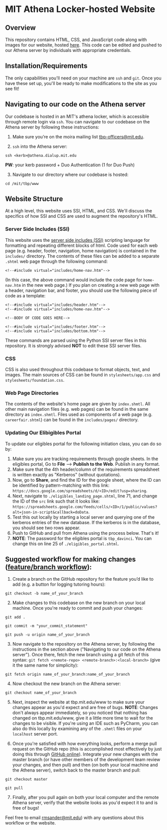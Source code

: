 # MIT Athena Locker-hosted Website

## Overview
This repository contains HTML, CSS, and JavaScript code along with images for our website, hosted [here](tbp.mit.edu/www).  This code can be edited and pushed to our Athena server by individuals with appropriate credentials.  

## Installation/Requirements
The only capabilities you'll need on your machine are `ssh` and `git`.  Once you have these set up, you'll be ready to make modifications to the site as you see fit!

## Navigating to our code on the Athena server
Our codebase is hosted in an MIT's athena locker, which is accessible through remote login via `ssh`.  You can navigate to our codebase on the Athena server by following these instructions:

1. Make sure you’re on the moira mailing list tbp-officers@mit.edu.

2. `ssh` into the Athena server: 

`ssh <kerb>@athena.dialup.mit.edu`

**PW**: your kerb password + Duo Authentication (1 for Duo Push)

3. Navigate to our directory where our codebase is hosted:

`cd /mit/tbp/www`

## Website Structure
At a high level, this website uses SSI, HTML, and CSS.  We'll discuss the specifics of how SSI and CSS are used to augment the repository's HTML.  

### Server Side Includes (SSI)
This website uses the [server side includes (SSI)](https://en.wikipedia.org/wiki/Server_Side_Includes) scripting language for formatting and repeating different blocks of html.  Code used for each web page (e.g. header, footer, navigation, home navigation) is contained in the `includes/` directory.  The contents of these files can be added to a separate `.shtml` web page through the following command:

`<!--#include virtual="includes/home-nav.htm"-->`

(In this case, the above command would include the code page for `home-nav.htm` in the new web page.)  If you plan on creating a new web page with a header, navigation bar, and footer, you should use the following piece of code as a template:

```
<!--#include virtual="includes/header.htm"-->
<!--#include virtual="includes/home-nav.htm"-->

<!--BODY OF CODE GOES HERE-->

<!--#include virtual="includes/footer.htm"-->
<!--#include virtual="includes/bottom.htm"-->
```

These commands are parsed using the Python SSI server files in this repository.  It is strongly advised **NOT** to edit these SSI server files.

### CSS
CSS is also used throughout this codebase to format objects, text, and images.  The main sources of CSS can be found in `stylesheets/app.css` and `stylesheets/foundation.css`.

### Web Page Directories
The contents of the website's home page are given by `index.shmtl`.  All other main navigation files (e.g. web pages) can be found in the same directory as `index.shmtl`.  Files used as components of a web page (e.g. `careerfair.shtml`) can be found in the `includes/pages/` directory.

### Updating Our Elibigibles Portal
To update our eligibles portal for the following initiation class, you can do so by:

1. Make sure you are tracking requirements through google sheets.  In the eligibles portal, Go to **File** --> **Publish to the Web**.  Publish in any format.
2. Make sure that the 4th header/column of the requirements spreadsheet is written exactly as "Kerberos" (without quotations).
2. Now, go to **Share**, and find the ID for the google sheet, where the ID can be identified by pattern-matching with this link: `https://docs.google.com/spreadsheets/d/<ID>/edit?usp=sharing`.
3. Next, navigate to `./eligibles_landing_page.shtml`, line 71, and change the ID of the `src` link such that it looks like:
`https://spreadsheets.google.com/feeds/cells/<ID>/1/public/values?alt=json-in-script&callback=doData`.
4. Test this out locally by starting a local server and querying one of the kerberos entries of the new database.  If the kerberos is in the database, you should see two rows appear.
5. Push to GitHub and pull from Athena using the process below.  That's it!
6. **NOTE**: The password for the eligibles portal is `tbp_davinci`.  You can change this on line 25 of `./eligibles_portal.shtml`.

## Suggested workflow for making changes ([feature/branch workflow](https://www.atlassian.com/git/tutorials/comparing-workflows/feature-branch-workflow)):
1. Create a branch on the GitHub repository for the feature you’d like to add (e.g. a button for logging tutoring hours):

`git checkout -b name_of_your_branch`

2. Make changes to this codebase on the new branch on your local machine.  Once you're ready to commit and push your changes:

`git add .`

`git commit -m "your_commit_statement"`

`git push -u origin name_of_your_branch`

3. Now navigate to the repository on the Athena server, by following the instructions in the section above ("Navigating to our code on the Athena server").  Once there, fetch the new branch using a git fetch of this syntax: `git fetch <remote-repo> <remote-branch>:<local-branch>` (give it the same name for simplicity):

`git fetch origin name_of_your_branch:name_of_your_branch`

4. Now checkout the new branch on the Athena server:

`git checkout name_of_your_branch`

5. Next, inspect the website at tbp.mit.edu/www to make sure your changes appear as you'd expect and are free of bugs.  **NOTE**: Changes don't always appear immediately, so you noticed that nothing has changed on tbp.mit.edu/www, give it a little more time to wait for the changes to be visible.  If you're using an IDE such as PyCharm, you can also do this locally by examining any of the `.shmtl` files on your `localhost` server port.

6. Once you're satisfied with how everything looks, perform a merge pull request on the GitHub repo (this is accomplished most effectively by just doing this through [GitHub online](https://github.com/)).  Integrate your new changes with the master branch (or have other members of the development team review your changes, and then pull) and then (on both your local machine and the Athena server), switch back to the master branch and pull:

`git checkout master`

`git pull`

7. Finally, after you pull again on both your local computer and the remote Athena server, verify that the website looks as you'd expect it to and is free of bugs!

Feel free to email [rmsander@mit.edu](mailto:rmsander@mit.edu)) with any questions about this workflow or the website.
